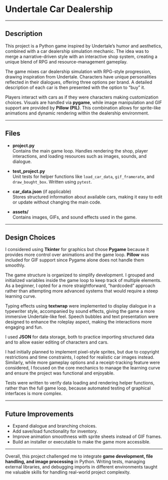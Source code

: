 # Undertale Car Dealership

---

## Description

This project is a Python game inspired by Undertale’s humor and aesthetics, combined with a car dealership simulation mechanic. The idea was to merge a narrative-driven style with an interactive shop system, creating a unique blend of RPG and resource-management gameplay.

The game mixes car dealership simulation with RPG-style progression, drawing inspiration from Undertale. Characters have unique personalities reflected in their dialogues, offering three options per brand. A detailed description of each car is then presented with the option to “buy” it.

Players interact with cars as if they were characters making customization choices. Visuals are handled via **pygame**, while image manipulation and GIF support are provided by **Pillow (PIL)**. This combination allows for sprite-like animations and dynamic rendering within the dealership environment.

---

## Files

- **project.py**  
  Contains the main game loop. Handles rendering the shop, player interactions, and loading resources such as images, sounds, and dialogue.

- **test_project.py**  
  Unit tests for helper functions like `load_car_data`, `gif_framerate`, and `draw_bought_box`. Written using `pytest`.

- **car_data.json** (if applicable)  
  Stores structured information about available cars, making it easy to edit or update without changing the main code.

- **assets/**  
  Contains images, GIFs, and sound effects used in the game.

---

## Design Choices

I considered using **Tkinter** for graphics but chose **Pygame** because it provides more control over animations and the game loop. **Pillow** was included for GIF support since Pygame alone does not handle them smoothly.

The game structure is organized to simplify development. I grouped and initialized variables inside the game loop to keep track of multiple elements. As a beginner, I opted for a more straightforward, “hardcoded” approach rather than attempting more advanced systems that would require a steep learning curve.

Typing effects using **textwrap** were implemented to display dialogue in a typewriter style, accompanied by sound effects, giving the game a more immersive Undertale-like feel. Speech bubbles and text presentation were designed to enhance the roleplay aspect, making the interactions more engaging and fun.

I used **JSON** for data storage, both to practice importing structured data and to allow easier editing of characters and cars.

I had initially planned to implement pixel-style sprites, but due to copyright restrictions and time constraints, I opted for realistic car images instead. Similarly, while more gameplay options and a receipt-tracking feature were considered, I focused on the core mechanics to manage the learning curve and ensure the project was functional and enjoyable.

Tests were written to verify data loading and rendering helper functions, rather than the full game loop, because automated testing of graphical interfaces is more complex.

---

## Future Improvements

- Expand dialogue and branching choices.  
- Add save/load functionality for inventory.  
- Improve animation smoothness with sprite sheets instead of GIF frames.  
- Build an installer or executable to make the game more accessible.

---

Overall, this project challenged me to integrate **game development, file handling, and image processing** in Python. Writing tests, managing external libraries, and debugging imports in different environments taught me valuable skills for handling real-world project complexity.
